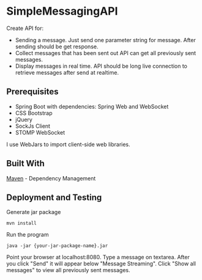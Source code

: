 # SimpleMessagingAPI
Create API for:
- Sending a message. Just send one parameter string for message. After sending should be get response.
- Collect messages that has been sent out API can get all previously sent messages.
- Display messages in real time. API should be long live connection to retrieve messages after send at realtime.

## Prerequisites
- Spring Boot with dependencies: Spring Web and WebSocket
- CSS Bootstrap
- jQuery
- SockJs Client
- STOMP WebSocket

I use WebJars to import client-side web libraries.

## Built With
[Maven](https://maven.apache.org) - Dependency Management

## Deployment and Testing
Generate jar package
```
mvn install
```
Run the program
```
java -jar {your-jar-package-name}.jar
```
Point your browser at localhost:8080. Type a message on textarea. After you click "Send" it will appear below "Message Streaming". Click "Show all messages" to view all previously sent messages.

